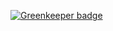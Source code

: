 
[![Greenkeeper badge](https://badges.greenkeeper.io/calebmer/connect.svg?token=ab41a596fa7e18ee526603a2525c0edc1c9a0f0accff7095e6cdcfbeca8cda5c&ts=1551380461384)](https://greenkeeper.io/)
